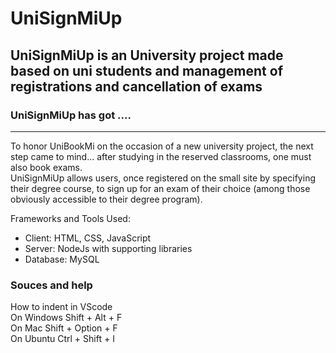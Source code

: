 # UniSignMiUp

## UniSignMiUp is an University project made based on uni students and management of registrations and cancellation of exams

### UniSignMiUp has got ....
-------------------------------------------------------------------------------------

To honor UniBookMi on the occasion of a new university project, the next step came to mind... after studying in the reserved classrooms, one must also book exams.  
UniSignMiUp allows users, once registered on the small site by specifying their degree course, to sign up for an exam of their choice (among those obviously accessible to their degree program).

Frameworks and Tools Used:
- Client: HTML, CSS, JavaScript
- Server: NodeJs with supporting libraries
- Database: MySQL

### Souces and help

How to indent in VScode <br />
On Windows Shift + Alt + F <br />
On Mac Shift + Option + F <br />
On Ubuntu Ctrl + Shift + I
